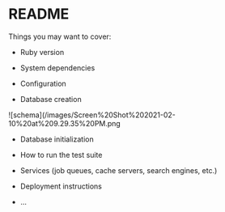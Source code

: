 # README

Things you may want to cover:

* Ruby version

* System dependencies

* Configuration

* Database creation

![schema](/images/Screen%20Shot%202021-02-10%20at%209.29.35%20PM.png

* Database initialization

* How to run the test suite

* Services (job queues, cache servers, search engines, etc.)

* Deployment instructions

* ...
